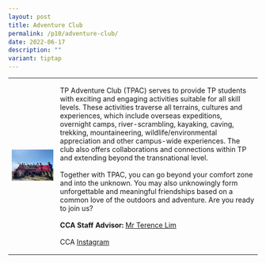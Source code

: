 ```yaml
---
layout: post
title: Adventure Club
permalink: /p10/adventure-club/
date: 2022-06-17
description: ""
variant: tiptap
---
```

<table style="minWidth: 50px">
<colgroup>
<col>
<col>
</colgroup>
<tbody>
<tr>
<td rowspan="1" colspan="1">
<div class="isomer-image-wrapper">
<img style="width: 100%" height="auto" width="100%" alt="" src="/images/P10/5.jpg">
</div>
</td>
<td rowspan="1" colspan="1">
<p>TP Adventure Club (TPAC) serves to provide TP students with exciting and
engaging activities suitable for all skill levels. These activities traverse
all terrains, cultures and experiences, which include overseas expeditions,
overnight camps, river-scrambling, kayaking, caving, trekking, mountaineering,
wildlife/environmental appreciation and other campus-wide experiences.
The club also offers collaborations and connections within TP and extending
beyond the transnational level.
<br>
<br>Together with TPAC, you can go beyond your comfort zone and into the unknown.
You may also unknowingly form unforgettable and meaningful friendships
based on a common love of the outdoors and adventure. Are you ready to
join us?
<br>
<br><strong>CCA Staff Advisor:</strong>  <a href="mailto:Terence_LJ_LIN@tp.edu.sg" rel="noopener nofollow" target="_blank">Mr Terence Lim</a>
<br>
<br>CCA <a href="https://www.instagram.com/tpadventureclub" rel="noopener noreferrer nofollow" target="_blank">Instagram</a>
</p>
</td>
</tr>
</tbody>
</table>
<p></p>